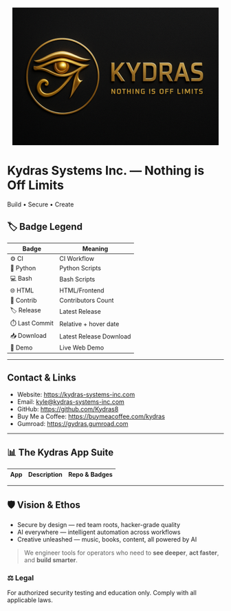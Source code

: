 <p align='center'>
  <img src='assets/kydras-logo.png' alt='Kydras Systems Inc.' width='480'/>
</p>

# Kydras Systems Inc. — Nothing is Off Limits
Build • Secure • Create

## 🏷️ Badge Legend
| Badge | Meaning |
|---|---|
| ⚙️ CI | CI Workflow |
| 🐍 Python | Python Scripts |
| 💻 Bash | Bash Scripts |
| 🌐 HTML | HTML/Frontend |
| 👥 Contrib | Contributors Count |
| 🏷️ Release | Latest Release |
| ⏱️ Last Commit | Relative + hover date |
| 📥 Download | Latest Release Download |
| 🚀 Demo | Live Web Demo |

---

## Contact & Links
- Website: https://kydras-systems-inc.com
- Email: kyle@kydras-systems-inc.com
- GitHub: https://github.com/Kydras8
- Buy Me a Coffee: https://buymeacoffee.com/kydras
- Gumroad: https://gydras.gumroad.com

---

## 📊 The Kydras App Suite
| App | Description | Repo & Badges |
|---|---|---|

---

## 🛡️ Vision & Ethos
- Secure by design — red team roots, hacker-grade quality
- AI everywhere — intelligent automation across workflows
- Creative unleashed — music, books, content, all powered by AI

> We engineer tools for operators who need to **see deeper**, **act faster**, and **build smarter**.

### ⚖️ Legal
For authorized security testing and education only. Comply with all applicable laws.